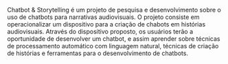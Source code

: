 
Chatbot & Storytelling é um projeto de pesquisa e desenvolvimento sobre o uso de chatbots para narrativas audiovisuais. O projeto consiste em operacionalizar um dispositivo para a criação de chabots em histórias audiovisuais. Através do dispositivo proposto, os usuários terão a oportunidade de desenvolver um chatbot, e assim aprender sobre técnicas de processamento automático com linguagem natural, técnicas de criação de histórias e ferramentas para o desenvolvimento de chatbots.